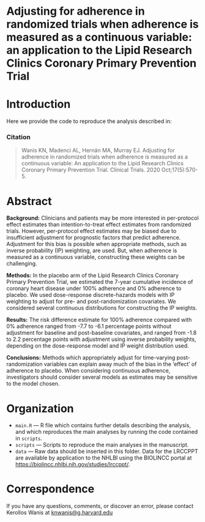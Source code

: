 # Adjusting for adherence in randomized trials when adherence is measured as a continuous variable: an application to the Lipid Research Clinics Coronary Primary Prevention Trial
# Introduction
Here we provide the code to reproduce the analysis described in: 

### Citation

> Wanis KN, Madenci AL, Hernán MA, Murray EJ. Adjusting for adherence in randomized trials when adherence is measured as a continuous variable: An application to the Lipid Research Clinics Coronary Primary Prevention Trial. Clinical Trials. 2020 Oct;17(5):570-5.

# Abstract

**Background:** Clinicians and patients may be more interested in per-protocol effect estimates than intention-to-treat effect estimates from randomized trials. However, per-protocol effect estimates may be biased due to insufficient adjustment for prognostic factors that predict adherence. Adjustment for this bias is possible when appropriate methods, such as inverse probability (IP) weighting, are used. But, when adherence is measured as a continuous variable, constructing these weights can be challenging.

**Methods:** In the placebo arm of the Lipid Research Clinics Coronary Primary Prevention Trial, we estimated the 7-year cumulative incidence of coronary heart disease under 100% adherence and 0% adherence to placebo. We used dose-response discrete-hazards models with IP weighting to adjust for pre- and post-randomization covariates. We considered several continuous distributions for constructing the IP weights.

**Results:** The risk difference estimate for 100% adherence compared with 0% adherence ranged from -7.7 to -6.1 percentage points without adjustment for baseline and post-baseline covariates, and ranged from -1.8 to 2.2 percentage points with adjustment using inverse probability weights, depending on the dose-response model and IP weight distribution used.  

**Conclusions:** Methods which appropriately adjust for time-varying post-randomization variables can explain away much of the bias in the ‘effect’ of adherence to placebo. When considering continuous adherence, investigators should consider several models as estimates may be sensitive to the model chosen. 

# Organization
- `main.R` — R file which contains further details describing the analysis, and which reproduces the main analyses by running the code contained in `scripts`.
- `scripts`  — Scripts to reproduce the main analyses in the manuscript.
- `data`  — Raw data should be inserted in this folder. Data for the LRCCPPT are available by application to the NHLBI using the BIOLINCC portal at https://biolincc.nhlbi.nih.gov/studies/lrccppt/.

# Correspondence
If you have any questions, comments, or discover an error, please contact Kerollos Wanis at knwanis@g.harvard.edu
